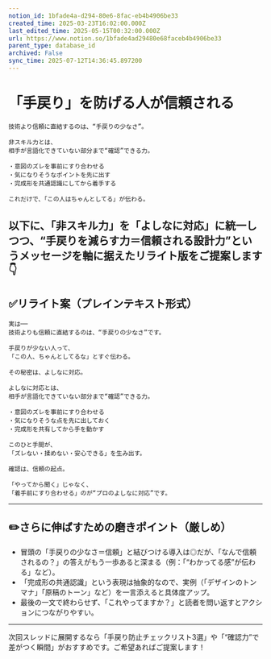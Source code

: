 ```yaml
---
notion_id: 1bfade4a-d294-80e6-8fac-eb4b4906be33
created_time: 2025-03-23T16:02:00.000Z
last_edited_time: 2025-05-15T00:32:00.000Z
url: https://www.notion.so/1bfade4ad29480e68faceb4b4906be33
parent_type: database_id
archived: False
sync_time: 2025-07-12T14:36:45.897200
---
```


# 「手戻り」を防げる人が信頼される

```plain text
技術より信頼に直結するのは、“手戻りの少なさ”。

非スキル力とは、
相手が言語化できていない部分まで“確認”できる力。

・意図のズレを事前にすり合わせる
・気になりそうなポイントを先に出す
・完成形を共通認識にしてから着手する

これだけで、「この人はちゃんとしてる」が伝わる。
```
以下に、「非スキル力」を「よしなに対応」に統一しつつ、“手戻りを減らす力＝信頼される設計力”というメッセージを軸に据えたリライト版をご提案します👇
---
## ✅リライト案（プレインテキスト形式）
```plain text
実は──
技術よりも信頼に直結するのは、“手戻りの少なさ”です。

手戻りが少ない人って、
「この人、ちゃんとしてるな」とすぐ伝わる。

その秘密は、よしなに対応。

よしなに対応とは、
相手が言語化できていない部分まで“確認”できる力。

・意図のズレを事前にすり合わせる
・気になりそうな点を先に出しておく
・完成形を共有してから手を動かす

このひと手間が、
「ズレない・揉めない・安心できる」を生み出す。

確認は、信頼の起点。

「やってから聞く」じゃなく、
「着手前にすり合わせる」のが“プロのよしなに対応”です。

```
---
## ✏️さらに伸ばすための磨きポイント（厳しめ）
- 冒頭の「手戻りの少なさ＝信頼」と結びつける導入は◎だが、「なんで信頼されるの？」の答えがもう一歩あると深まる（例：「“わかってる感”が伝わる」など）。
- 「完成形の共通認識」という表現は抽象的なので、実例（「デザインのトンマナ」「原稿のトーン」など）を一言添えると具体度アップ。
- 最後の一文で終わらせず、「これやってますか？」と読者を問い返すとアクションにつながりやすい。
---
次回スレッドに展開するなら「手戻り防止チェックリスト3選」や「“確認力”で差がつく瞬間」がおすすめです。ご希望あればご提案します！